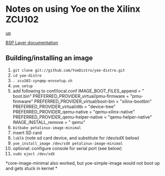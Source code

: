 # Notes on using Yoe on the Xilinx ZCU102

[up](README.md)

[BSP Layer documentation](meta-xilinx/meta-xilinx-bsp/README.building.md)

## Building/installing an image

1. `git clone git://github.com/YoeDistro/yoe-distro.git`
1. `cd yoe-distro`
1. `. zcu102-zynqmp-envsetup.sh`
1. `yoe_setup`
1. add following to conf/local.conf
IMAGE\_BOOT\_FILES\_append = " boot.bin"
PREFERRED\_PROVIDER\_virtual/pmu-firmware = "pmu-firmware"
PREFERRED\_PROVIDER\_virtual/boot-bin = "xilinx-bootbin"
PREFERRED\_PROVIDER\_virtual/dtb = "device-tree"
PREFERRED\_PROVIDER\_qemu-native = "qemu-xilinx-native"
PREFERRED\_PROVIDER\_qemu-helper-native = "qemu-helper-native"
IMAGE\_INSTALL\_remove = " qemu"
1. `bitbake petalinux-image-minimal`
1. insert SD card
1. `lsblk` (note sd card device, and substitute for /dev/sdX below)
1. `yoe_install_image /dev/sdX petalinux-image-minimal`
1. optional: configure console for serial port (see below)
1. `sudo eject /dev/sdX`

*core-image-minimal also worked, but yoe-simple-image would not boot up and gets stuck in kernel *
